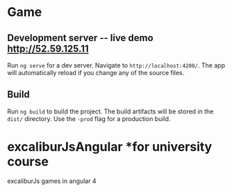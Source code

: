 
# Game

## Development server -- live demo http://52.59.125.11

Run `ng serve` for a dev server. Navigate to `http://localhost:4200/`. The app will automatically reload if you change any of the source files.

## Build

Run `ng build` to build the project. The build artifacts will be stored in the `dist/` directory. Use the `-prod` flag for a production build.

# excaliburJsAngular *for university course 
excaliburJs games in angular 4
